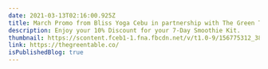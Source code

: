 ```yaml
---
date: 2021-03-13T02:16:00.925Z
title: March Promo from Bliss Yoga Cebu in partnership with The Green Table.
description: Enjoy your 10% Discount for your 7-Day Smoothie Kit.
thumbnail: https://scontent.fceb1-1.fna.fbcdn.net/v/t1.0-9/156775312_3818953924814743_6500495534114160130_n.jpg?_nc_cat=105&ccb=1-3&_nc_sid=a26aad&_nc_eui2=AeHiS4hIuZsrnX_hJmARQogYEHU8NKrCuG4QdTw0qsK4bt2myYPBG61Z0IMwP3M9JuxXP0q9Ll1VJ_ecHx53eHBL&_nc_ohc=c579CeVr8O8AX8OkhY1&_nc_ht=scontent.fceb1-1.fna&oh=48d699146367b9c55b7fbb31805785f0&oe=6073618A
link: https://thegreentable.co/
isPublishedBlog: true
---
```

